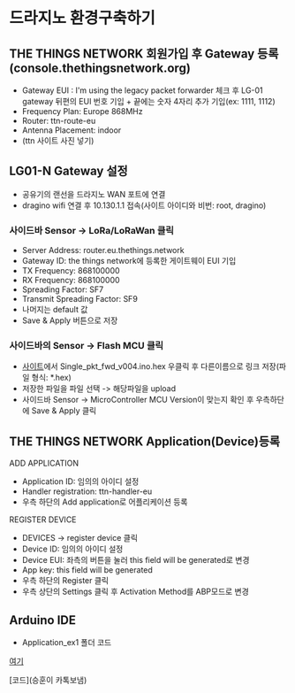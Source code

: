 드라지노 환경구축하기
=====================


THE THINGS NETWORK 회원가입 후 Gateway 등록 (console.thethingsnetwork.org)
-----------------------------------------------------------------------------------

* Gateway EUI : I'm using the legacy packet forwarder 체크 후 LG-01 gateway 뒤편의 EUI 번호 기입 + 끝에는 숫자 4자리 추가 기입(ex: 1111, 1112)
* Frequency Plan: Europe 868MHz
* Router: ttn-route-eu
* Antenna Placement: indoor
* (ttn 사이트 사진 넣기)

LG01-N Gateway 설정
-------------------------------------------------------------

* 공유기의 랜선을 드라지노 WAN 포트에 연결
* dragino wifi 연결 후 10.130.1.1 접속(사이트 아이디와 비번: root, dragino)

### 사이드바 Sensor -> LoRa/LoRaWan 클릭
* Server Address: router.eu.thethings.network
* Gateway ID: the things network에 등록한 게이트웨이 EUI 기입
* TX Frequency: 868100000
* RX Frequency: 868100000
* Spreading Factor: SF7
* Transmit Spreading Factor: SF9
* 나머지는 default 값
* Save & Apply 버튼으로 저장

### 사이드바의 Sensor -> Flash MCU 클릭
* [사이트](http://www.dragino.com/downloads/index.php?dir=LoRa_Gateway/LG01-P_LG01-S/Arduino%20Sketch/)에서 Single_pkt_fwd_v004.ino.hex 우클릭 후 다른이름으로 링크 저장(파일 형식: *.hex)
* 저장한 파일을 파일 선택 -> 해당파일을 upload <br>
* 사이드바 Sensor -> MicroController MCU Version이 맞는지 확인 후 우측하단에 Save & Apply 클릭

THE THINGS NETWORK Application(Device)등록
--------------------------------------------------------------

ADD APPLICATION
* Application ID: 임의의 아이디 설정
* Handler registration: ttn-handler-eu
* 우측 하단의 Add application로 어플리케이션 등록

REGISTER DEVICE
* DEVICES -> register device 클릭
* Device ID: 임의의 아이디 설정
* Device EUI: 좌측의 버튼을 눌러 this field will be generated로 변경
* App key: this field will be generated
* 우측 하단의 Register 클릭
* 우측 상단의 Settings 클릭 후 Activation Method를 ABP모드로 변경


Arduino IDE
--------------------------
* Application_ex1 폴더 코드


























[여기](http://www.dragino.com/downloads/index.php?dir=LoRa_Gateway/LG01-P_LG01-S/Arduino%20Sketch/)

[코드](승훈이 카톡보냄)